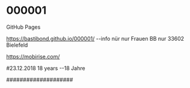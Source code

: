 # 000001
GitHub Pages



https://bastibond.github.io/000001/ --info nür nur Frauen BB nur 33602 Bielefeld 

https://mobirise.com/


#23.12.2018
18 years --18 Jahre

####################





